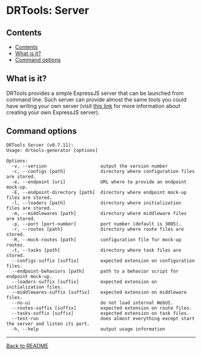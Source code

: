 # DRTools: Server
## Contents
<!-- TOC depthFrom:2 updateOnSave:true -->

- [Contents](#contents)
- [What is it?](#what-is-it)
- [Command options](#command-options)

<!-- /TOC -->

## What is it?
DRTools provides a simple ExpressJS server that can be launched from command line.
Such server can provide almost the same tools you could have writing your own
server (visit [this link](express.md) for more information about creating your own
ExpressJS server).

## Command options
<!-- AUTO:server-options -->
```
DRTools Server (v0.7.11):
Usage: drtools-generator [options]

Options:
  -v, --version                    output the version number
  -c, --configs [path]             directory where configuration files are stored.
  -e, --endpoint [uri]             URL where to provide an endpoint mock-up.
  -E, --endpoint-directory [path]  directory where endpoint mock-up files are stored.
  -l, --loaders [path]             directory where initialization files are stored.
  -m, --middlewares [path]         directory where middleware files are stored.
  -p, --port [port-number]         port number (default is 3005).
  -r, --routes [path]              directory where route files are stored.
  -R, --mock-routes [path]         configuration file for mock-up routes.
  -t, --tasks [path]               directory where task files are stored.
  --configs-suffix [suffix]        expected extension on configuration files.
  --endpoint-behaviors [path]      path to a behavior script for endpoint mock-up.
  --loaders-suffix [suffix]        expected extension on initialization files.
  --middlewares-suffix [suffix]    expected extension on middleware files.
  --no-ui                          do not load internal WebUI.
  --routes-suffix [suffix]         expected extension on route files.
  --tasks-suffix [suffix]          expected extension on task files.
  --test-run                       does almost everything except start the server and listen its port.
  -h, --help                       output usage information

```
<!-- /AUTO -->

----
[Back to README](../README.md)
